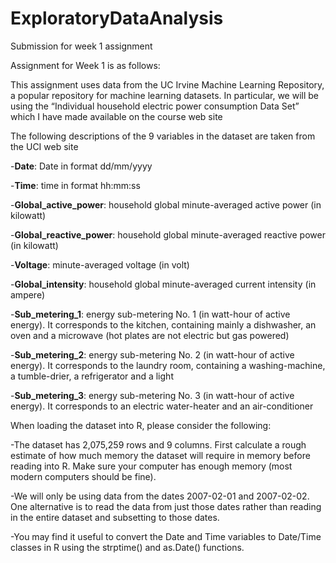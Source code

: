 # ExploratoryDataAnalysis
Submission for week 1 assignment


Assignment for Week 1 is as follows:

This assignment uses data from the UC Irvine Machine Learning Repository, a popular repository for machine learning datasets. In particular, we will be using the “Individual household electric power consumption Data Set” which I have made available on the course web site



The following descriptions of the 9 variables in the dataset are taken from the UCI web site

-**Date**: Date in format dd/mm/yyyy

-**Time**: time in format hh:mm:ss

-**Global_active_power**: household global minute-averaged active power (in kilowatt)

-**Global_reactive_power**: household global minute-averaged reactive power (in kilowatt)

-**Voltage**: minute-averaged voltage (in volt)

-**Global_intensity**: household global minute-averaged current intensity (in ampere)

-**Sub_metering_1**: energy sub-metering No. 1 (in watt-hour of active energy). It corresponds to the kitchen, containing mainly a dishwasher, an oven and a microwave (hot plates are not electric but gas powered)

-**Sub_metering_2**: energy sub-metering No. 2 (in watt-hour of active energy). It corresponds to the laundry room, containing a washing-machine, a tumble-drier, a refrigerator and a light

-**Sub_metering_3**: energy sub-metering No. 3 (in watt-hour of active energy). It corresponds to an electric water-heater and an air-conditioner


When loading the dataset into R, please consider the following:

-The dataset has 2,075,259 rows and 9 columns. First calculate a rough estimate of how much memory the dataset will require in memory before reading into R. Make sure your computer has enough memory (most modern computers should be fine).

-We will only be using data from the dates 2007-02-01 and 2007-02-02. One alternative is to read the data from just those dates rather than reading in the entire dataset and subsetting to those dates.

-You may find it useful to convert the Date and Time variables to Date/Time classes in R using the strptime()  and as.Date() functions.



